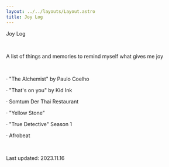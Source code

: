 ```yaml
---
layout: ../../layouts/Layout.astro
title: Joy Log
---
```

Joy Log

<br>

A list of things and memories to remind myself what gives me joy

<br>

· "The Alchemist" by Paulo Coelho

· "That's on you" by Kid Ink

· Somtum Der Thai Restaurant

· "Yellow Stone"

· "True Detective" Season 1

· Afrobeat

<br>

Last updated: 2023.11.16